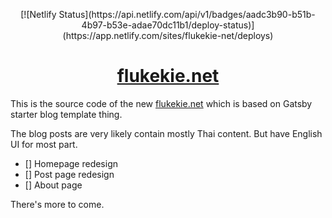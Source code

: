 <p align="center">
[![Netlify Status](https://api.netlify.com/api/v1/badges/aadc3b90-b51b-4b97-b53e-adae70dc11b1/deploy-status)](https://app.netlify.com/sites/flukekie-net/deploys)
</p>
<h1 align="center">
<a href="https://flukekie.net">flukekie.net</a>
</h1>

This is the source code of the new [flukekie.net](https://flukekie.net) which is based on Gatsby starter blog template thing.

The blog posts are very likely contain mostly Thai content. But have English UI for most part.

- [] Homepage redesign
- [] Post page redesign
- [] About page

There's more to come.

